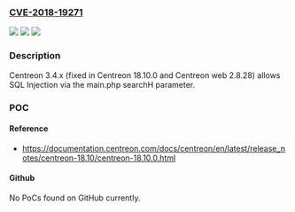 ### [CVE-2018-19271](https://cve.mitre.org/cgi-bin/cvename.cgi?name=CVE-2018-19271)
![](https://img.shields.io/static/v1?label=Product&message=n%2Fa&color=blue)
![](https://img.shields.io/static/v1?label=Version&message=n%2Fa&color=blue)
![](https://img.shields.io/static/v1?label=Vulnerability&message=n%2Fa&color=brighgreen)

### Description

Centreon 3.4.x (fixed in Centreon 18.10.0 and Centreon web 2.8.28) allows SQL Injection via the main.php searchH parameter.

### POC

#### Reference
- https://documentation.centreon.com/docs/centreon/en/latest/release_notes/centreon-18.10/centreon-18.10.0.html

#### Github
No PoCs found on GitHub currently.


